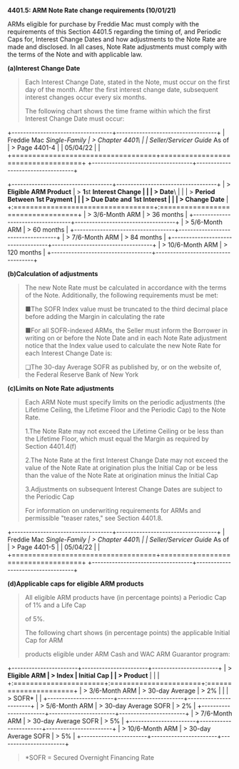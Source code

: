 **4401.5: ARM Note Rate change requirements (10/01/21)**

ARMs eligible for purchase by Freddie Mac must comply with the
requirements of this Section 4401.5 regarding the timing of, and
Periodic Caps for, Interest Change Dates and how adjustments to the Note
Rate are made and disclosed. In all cases, Note Rate adjustments must
comply with the terms of the Note and with applicable law.

**(a)Interest Change Date**

> Each Interest Change Date, stated in the Note, must occur on the first
> day of the month. After the first interest change date, subsequent
> interest changes occur every six months.
>
> The following chart shows the time frame within which the first
> Interest Change Date must occur:

+-----------------------------------+-----------------------------------+
| Freddie Mac *Single-Family        | > Chapter 4401\                   |
| Seller/Servicer Guide* As of      | > Page 4401-4                     |
| 05/04/22                          |                                   |
+===================================+===================================+
+-----------------------------------+-----------------------------------+

+-----------------------------------+-----------------------------------+
| > **Eligible ARM Product**        | > **1**st **Interest Change       |
|                                   | > Date**\                         |
|                                   | > **Period Between 1st Payment    |
|                                   | > Due Date and 1st Interest       |
|                                   | > Change Date**                   |
+:==================================+:==================================+
| > 3/6-Month ARM                   | > 36 months                       |
+-----------------------------------+-----------------------------------+
| > 5/6-Month ARM                   | > 60 months                       |
+-----------------------------------+-----------------------------------+
| > 7/6-Month ARM                   | > 84 months                       |
+-----------------------------------+-----------------------------------+
| > 10/6-Month ARM                  | > 120 months                      |
+-----------------------------------+-----------------------------------+

**(b)Calculation of adjustments**

> The new Note Rate must be calculated in accordance with the terms of
> the Note. Additionally, the following requirements must be met:
>
> ■The SOFR Index value must be truncated to the third decimal place
> before adding the Margin in calculating the rate
>
> ■For all SOFR-indexed ARMs, the Seller must inform the Borrower in
> writing on or before the Note Date and in each Note Rate adjustment
> notice that the Index value used to calculate the new Note Rate for
> each Interest Change Date is:
>
> ❑The 30-day Average SOFR as published by, or on the website of, the
> Federal Reserve Bank of New York

**(c)Limits on Note Rate adjustments**

> Each ARM Note must specify limits on the periodic adjustments (the
> Lifetime Ceiling, the Lifetime Floor and the Periodic Cap) to the Note
> Rate.
>
> 1.The Note Rate may not exceed the Lifetime Ceiling or be less than
> the Lifetime Floor, which must equal the Margin as required by Section
> 4401.4(f)
>
> 2.The Note Rate at the first Interest Change Date may not exceed the
> value of the Note Rate at origination plus the Initial Cap or be less
> than the value of the Note Rate at origination minus the Initial Cap
>
> 3.Adjustments on subsequent Interest Change Dates are subject to the
> Periodic Cap
>
> For information on underwriting requirements for ARMs and permissible
> "teaser rates," see Section 4401.8.

+-----------------------------------+-----------------------------------+
| Freddie Mac *Single-Family        | > Chapter 4401\                   |
| Seller/Servicer Guide* As of      | > Page 4401-5                     |
| 05/04/22                          |                                   |
+===================================+===================================+
+-----------------------------------+-----------------------------------+

**(d)Applicable caps for eligible ARM products**

> All eligible ARM products have (in percentage points) a Periodic Cap
> of 1% and a Life Cap
>
> of 5%.
>
> The following chart shows (in percentage points) the applicable
> Initial Cap for ARM
>
> products eligible under ARM Cash and WAC ARM Guarantor program:

+-----------------------+-----------------------+-----------------------+
| > **Eligible ARM      | > **Index**           | **Initial Cap**       |
| > Product**           |                       |                       |
+:======================+:======================+:======================+
| > 3/6-Month ARM       | > 30-day Average      | > 2%                  |
|                       | > SOFR\*              |                       |
+-----------------------+-----------------------+-----------------------+
| > 5/6-Month ARM       | > 30-day Average SOFR | > 2%                  |
+-----------------------+-----------------------+-----------------------+
| > 7/6-Month ARM       | > 30-day Average SOFR | > 5%                  |
+-----------------------+-----------------------+-----------------------+
| > 10/6-Month ARM      | > 30-day Average SOFR | > 5%                  |
+-----------------------+-----------------------+-----------------------+

> \*SOFR = Secured Overnight Financing Rate